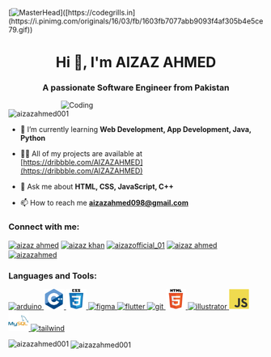 [![MasterHead]([https://i.pinimg.com/originals/16/03/fb/1603fb7077abb9093f4af305b4e5ce79.gif](https://upload.wikimedia.org/wikipedia/commons/7/7e/Knowledge_Is_Human_Homepage_Animated_Banner.gif))]([https://codegrills.in](https://i.pinimg.com/originals/16/03/fb/1603fb7077abb9093f4af305b4e5ce79.gif))

<h1 align="center">Hi 👋, I'm AIZAZ AHMED</h1>
<h3 align="center">A passionate Software Engineer from Pakistan</h3>

<img align="right" alt="Coding" width="400px" src="https://user-images.githubusercontent.com/74038190/219923823-bf1ce878-c6b8-4faa-be07-93e6b1006521.gif">
<p align="left"> <img src="https://komarev.com/ghpvc/?username=aizazahmed001&label=Profile%20views&color=0e75b6&style=flat" alt="aizazahmed001" /> </p>

- 🌱 I’m currently learning **Web Development, App Development, Java, Python**

- 👨‍💻 All of my projects are available at [https://dribbble.com/AIZAZAHMED](https://dribbble.com/AIZAZAHMED)

- 💬 Ask me about **HTML, CSS, JavaScript, C++**

- 📫 How to reach me **aizazahmed098@gmail.com**

<h3 align="left">Connect with me:</h3>
<p align="left">
<a href="https://linkedin.com/in/aizaz ahmed" target="blank"><img align="center" src="https://raw.githubusercontent.com/rahuldkjain/github-profile-readme-generator/master/src/images/icons/Social/linked-in-alt.svg" alt="aizaz ahmed" height="30" width="40" /></a>
<a href="https://fb.com/aizaz khan" target="blank"><img align="center" src="https://raw.githubusercontent.com/rahuldkjain/github-profile-readme-generator/master/src/images/icons/Social/facebook.svg" alt="aizaz khan" height="30" width="40" /></a>
<a href="https://instagram.com/aizazofficial_01" target="blank"><img align="center" src="https://raw.githubusercontent.com/rahuldkjain/github-profile-readme-generator/master/src/images/icons/Social/instagram.svg" alt="aizazofficial_01" height="30" width="40" /></a>
<a href="https://dribbble.com/aizaz ahmed" target="blank"><img align="center" src="https://raw.githubusercontent.com/rahuldkjain/github-profile-readme-generator/master/src/images/icons/Social/dribbble.svg" alt="aizaz ahmed" height="30" width="40" /></a>
<a href="https://www.behance.net/aizazahmed" target="blank"><img align="center" src="https://raw.githubusercontent.com/rahuldkjain/github-profile-readme-generator/master/src/images/icons/Social/behance.svg" alt="aizazahmed" height="30" width="40" /></a>
</p>

<h3 align="left">Languages and Tools:</h3>
<p align="left"> <a href="https://www.arduino.cc/" target="_blank" rel="noreferrer"> <img src="https://cdn.worldvectorlogo.com/logos/arduino-1.svg" alt="arduino" width="40" height="40"/> </a> <a href="https://www.w3schools.com/cpp/" target="_blank" rel="noreferrer"> <img src="https://raw.githubusercontent.com/devicons/devicon/master/icons/cplusplus/cplusplus-original.svg" alt="cplusplus" width="40" height="40"/> </a> <a href="https://www.w3schools.com/css/" target="_blank" rel="noreferrer"> <img src="https://raw.githubusercontent.com/devicons/devicon/master/icons/css3/css3-original-wordmark.svg" alt="css3" width="40" height="40"/> </a> <a href="https://www.figma.com/" target="_blank" rel="noreferrer"> <img src="https://www.vectorlogo.zone/logos/figma/figma-icon.svg" alt="figma" width="40" height="40"/> </a> <a href="https://flutter.dev" target="_blank" rel="noreferrer"> <img src="https://www.vectorlogo.zone/logos/flutterio/flutterio-icon.svg" alt="flutter" width="40" height="40"/> </a> <a href="https://git-scm.com/" target="_blank" rel="noreferrer"> <img src="https://www.vectorlogo.zone/logos/git-scm/git-scm-icon.svg" alt="git" width="40" height="40"/> </a> <a href="https://www.w3.org/html/" target="_blank" rel="noreferrer"> <img src="https://raw.githubusercontent.com/devicons/devicon/master/icons/html5/html5-original-wordmark.svg" alt="html5" width="40" height="40"/> </a> <a href="https://www.adobe.com/in/products/illustrator.html" target="_blank" rel="noreferrer"> <img src="https://www.vectorlogo.zone/logos/adobe_illustrator/adobe_illustrator-icon.svg" alt="illustrator" width="40" height="40"/> </a> <a href="https://developer.mozilla.org/en-US/docs/Web/JavaScript" target="_blank" rel="noreferrer"> <img src="https://raw.githubusercontent.com/devicons/devicon/master/icons/javascript/javascript-original.svg" alt="javascript" width="40" height="40"/> </a> <a href="https://www.mysql.com/" target="_blank" rel="noreferrer"> <img src="https://raw.githubusercontent.com/devicons/devicon/master/icons/mysql/mysql-original-wordmark.svg" alt="mysql" width="40" height="40"/> </a> <a href="https://tailwindcss.com/" target="_blank" rel="noreferrer"> <img src="https://www.vectorlogo.zone/logos/tailwindcss/tailwindcss-icon.svg" alt="tailwind" width="40" height="40"/> </a> </p>

<p><img align="left" src="https://github-readme-stats.vercel.app/api/top-langs?username=aizazahmed001&show_icons=true&locale=en&layout=compact" alt="aizazahmed001" /></p>

<p>&nbsp;<img align="center" src="https://github-readme-stats.vercel.app/api?username=aizazahmed001&show_icons=true&locale=en" alt="aizazahmed001" /></p>
